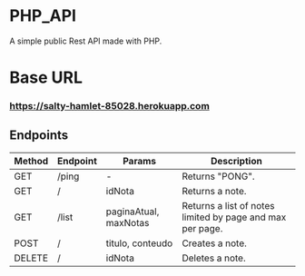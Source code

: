 # PHP_API
A simple public Rest API made with PHP.

# Base URL
### https://salty-hamlet-85028.herokuapp.com

## Endpoints

Method | Endpoint | Params | Description
-- | -- | -- | -- |
GET | /ping | - | Returns "PONG".
GET | / | idNota | Returns a note.
GET | /list | paginaAtual, maxNotas | Returns a list of notes limited by page and max per page.
POST | / | titulo, conteudo | Creates a note.
DELETE | / | idNota | Deletes a note.
